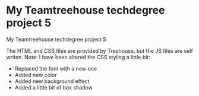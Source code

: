 # My Teamtreehouse techdegree project 5
My Teamtreehouse techdegree project 5

The HTML and CSS files are provided by Treehouse, but the JS files are self writen.
Note: I have been altered the CSS styling a little bit:
  - Replaced the font with a new one
  - Added new color
  - Added new background effect
  - Added a little bit of box shadow